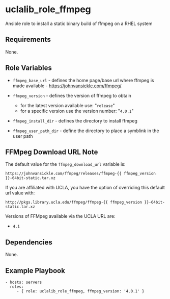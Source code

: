 uclalib_role_ffmpeg
=========

Ansible role to install a static binary build of ffmpeg on a RHEL system

Requirements
------------

None.

Role Variables
--------------

* `ffmpeg_base_url` - defines the home page/base url where ffmpeg is made available - https://johnvansickle.com/ffmpeg/

* `ffmpeg_version` - defines the version of ffmpeg to obtain
  - for the latest version available use: "`release`"
  - for a specific version use the version number: "`4.0.1`"


* `ffmpeg_install_dir` - defines the directory to install ffmpeg

* `ffmpeg_user_path_dir` - define the directory to place a symblink in the user path

FFMpeg Download URL Note
------------------------

The default value for the `ffmpeg_download_url` variable is:

`https://johnvansickle.com/ffmpeg/releases/ffmpeg-{{ ffmpeg_version }}-64bit-static.tar.xz`

If you are affiliated with UCLA, you have the option of overriding this default url value with:

`http://pkgs.library.ucla.edu/ffmpeg/ffmpeg-{{ ffmpeg_version }}-64bit-static.tar.xz`

Versions of FFMpeg available via the UCLA URL are:

* `4.1`

Dependencies
------------

None.

Example Playbook
----------------

    - hosts: servers
      roles:
         - { role: uclalib_role_ffmpeg, ffmpeg_version: '4.0.1' }
